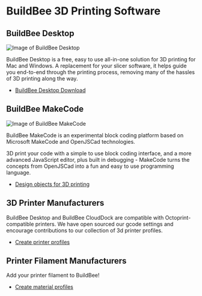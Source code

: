 # BuildBee 3D Printing Software

## BuildBee Desktop
![Image of BuildBee Desktop](https://download.buildflow.online/Github/desktop-thumb.png)

BuildBee Desktop is a free, easy to use all-in-one solution for 3D printing for Mac and Windows.  A replacement for your slicer software, it helps guide you end-to-end through the printing process, removing many of the hassles of 3D printing along the way.
* [BuildBee Desktop Download](https://buildbee.com/landing/desktop)

## BuildBee MakeCode
![Image of BuildBee MakeCode](https://download.buildflow.online/Github/buildbee-makecode.png)

BuildBee MakeCode is an experimental block coding platform based on Microsoft MakeCode and OpenJSCad technologies.  

3D print your code with a simple to use block coding interface, and a more advanced JavaScript editor, plus built in debugging - MakeCode turns the concepts from OpenJSCad into a fun and easy to use programming language.
* [Design objects for 3D printing](https://buildbee.github.io/makecode)


## 3D Printer Manufacturers
BuildBee Desktop and BuildBee CloudDock are compatible with Octoprint-compatible printers.  We have open sourced our gcode settings and encourage contributions to our collection of 3d printer profiles.   
* [Create printer profiles](https://buildbee.github.io/3D-printer-profiles)


## Printer Filament Manufacturers
Add your printer filament to BuildBee!    
* [Create material profiles](https://buildbee.github.io/3D-printer-profiles)


